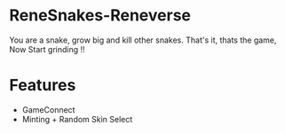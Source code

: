# ReneSnakes-Reneverse

You are a snake, grow big and kill other snakes. That's it, thats the game, Now Start grinding !!

# Features

- GameConnect
- Minting + Random Skin Select
